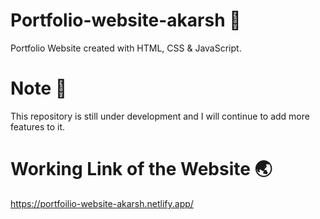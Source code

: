 # Portfolio-website-akarsh 🤵
Portfolio Website created with HTML, CSS & JavaScript.

# Note 📝
This repository is still under development and I will continue to add more features to it.

# Working Link of the Website 🌏
https://portfoilio-website-akarsh.netlify.app/
